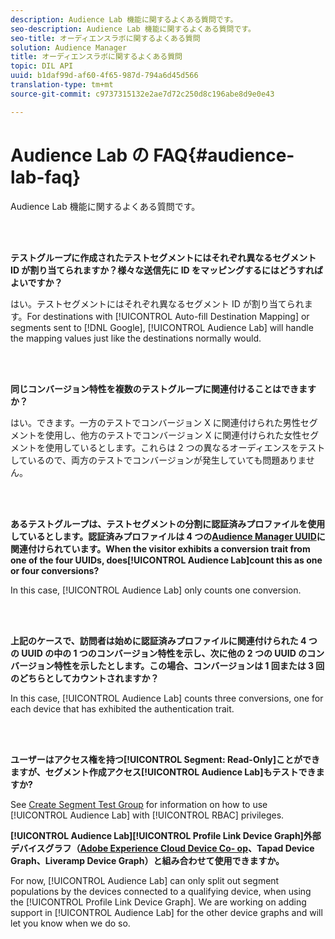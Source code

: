 ```yaml
---
description: Audience Lab 機能に関するよくある質問です。
seo-description: Audience Lab 機能に関するよくある質問です。
seo-title: オーディエンスラボに関するよくある質問
solution: Audience Manager
title: オーディエンスラボに関するよくある質問
topic: DIL API
uuid: b1daf99d-af60-4f65-987d-794a6d45d566
translation-type: tm+mt
source-git-commit: c9737315132e2ae7d72c250d8c196abe8d9e0e43

---
```



# Audience Lab の FAQ{#audience-lab-faq}

Audience Lab 機能に関するよくある質問です。

<!-- 

audience-lab-faq.xml

 -->

<br> 

**テストグループに作成されたテストセグメントにはそれぞれ異なるセグメント ID が割り当てられますか？様々な送信先に ID をマッピングするにはどうすればよいですか？**

はい。テストセグメントにはそれぞれ異なるセグメント ID が割り当てられます。For destinations with [!UICONTROL Auto-fill Destination Mapping] or segments sent to [!DNL Google], [!UICONTROL Audience Lab] will handle the mapping values just like the destinations normally would.

<br> 

**同じコンバージョン特性を複数のテストグループに関連付けることはできますか？**

はい。できます。一方のテストでコンバージョン X に関連付けられた男性セグメントを使用し、他方のテストでコンバージョン X に関連付けられた女性セグメントを使用しているとします。これらは 2 つの異なるオーディエンスをテストしているので、両方のテストでコンバージョンが発生していても問題ありません。

<br> 

**あるテストグループは、テストセグメントの分割に認証済みプロファイルを使用しているとします。認証済みプロファイルは 4 つの[Audience Manager UUID](../reference/ids-in-aam.md)に関連付けられています。When the visitor exhibits a conversion trait from one of the four UUIDs, does[!UICONTROL Audience Lab]count this as one or four conversions?**

In this case, [!UICONTROL Audience Lab] only counts one conversion.

<br> 

**上記のケースで、訪問者は始めに認証済みプロファイルに関連付けられた 4 つの UUID の中の 1 つのコンバージョン特性を示し、次に他の 2 つの UUID のコンバージョン特性を示したとします。この場合、コンバージョンは 1 回または 3 回のどちらとしてカウントされますか？**

In this case, [!UICONTROL Audience Lab] counts three conversions, one for each device that has exhibited the authentication trait.

<br> 

**ユーザーはアクセス権を持つ[!UICONTROL Segment: Read-Only]ことができますが、セグメント作成アクセス[!UICONTROL Audience Lab]もテストできますか?**

See [Create Segment Test Group](../features/audience-lab/audience-lab-manage-test-groups.md#create-test-groups) for information on how to use [!UICONTROL Audience Lab] with [!UICONTROL RBAC] privileges.

**[!UICONTROL Audience Lab][!UICONTROL Profile Link Device Graph]外部デバイスグラフ（[Adobe Experience Cloud Device Co- op](https://marketing.adobe.com/resources/help/en_US/mcdc/mcdc-overview.html)、Tapad Device Graph、Liveramp Device Graph）と組み合わせて使用できますか。**

For now, [!UICONTROL Audience Lab] can only split out segment populations by the devices connected to a qualifying device, when using the [!UICONTROL Profile Link Device Graph]. We are working on adding support in [!UICONTROL Audience Lab] for the other device graphs and will let you know when we do so.
